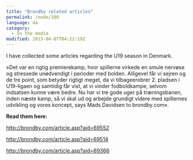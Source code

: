 ```yaml
---
title: "Brondby related articles"
permalink: /node/109
language: da
category:
  - In the media
modified: 2013-04-07T04:22:19Z
---
```


I have collected some articles regarding the U19 season in Denmark.

»Det var en rigtig premierekamp, hvor spillerne virkede en smule nervøse og stressede unødvendigt i perioder med bolden. Alligevel får vi sejren og de tre point, som betyder rigtigt meget, da vi tilbageerobrer 2. pladsen i U19-ligaen og samtidig får vist, at vi vinder fodboldkampe, selvom indsatsen kunne være bedre. Nu har vi tre gode uger på træningsbanen, inden næste kamp, så vi skal ud og arbejde grundigt videre med spillernes udvikling og vores koncept, says Mads Davidsen to brondby.com«.

  
**Read them here:**

<http://brondby.com/article.asp?aid=69552>

<http://brondby.com/article.asp?aid=69514>



<http://brondby.com/article.asp?aid=69366>
